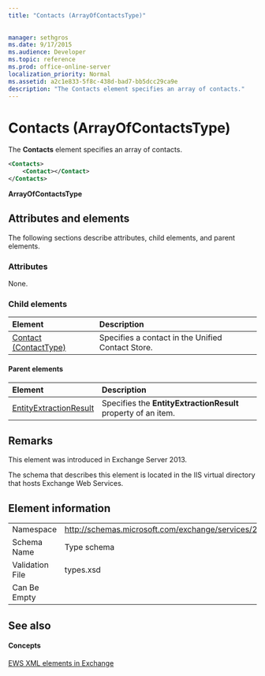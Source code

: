```yaml
---
title: "Contacts (ArrayOfContactsType)"
 
 
manager: sethgros
ms.date: 9/17/2015
ms.audience: Developer
ms.topic: reference
ms.prod: office-online-server
localization_priority: Normal
ms.assetid: a2c1e833-5f8c-438d-bad7-bb5dcc29ca9e
description: "The Contacts element specifies an array of contacts."
---
```


# Contacts (ArrayOfContactsType)

The **Contacts** element specifies an array of contacts. 
  
```XML
<Contacts>
    <Contact></Contact>
</Contacts>
```

 **ArrayOfContactsType**
## Attributes and elements

The following sections describe attributes, child elements, and parent elements.
  
### Attributes

None.
  
### Child elements

|**Element**|**Description**|
|:-----|:-----|
|[Contact (ContactType)](contact-contacttype.md) <br/> |Specifies a contact in the Unified Contact Store.  <br/> |
   
#### Parent elements

|**Element**|**Description**|
|:-----|:-----|
|[EntityExtractionResult](entityextractionresult.md) <br/> |Specifies the **EntityExtractionResult** property of an item.  <br/> |
   
## Remarks

This element was introduced in Exchange Server 2013.
  
The schema that describes this element is located in the IIS virtual directory that hosts Exchange Web Services.
  
## Element information

|||
|:-----|:-----|
|Namespace  <br/> |http://schemas.microsoft.com/exchange/services/2006/types  <br/> |
|Schema Name  <br/> |Type schema  <br/> |
|Validation File  <br/> |types.xsd  <br/> |
|Can Be Empty  <br/> ||
   
## See also

#### Concepts

[EWS XML elements in Exchange](ews-xml-elements-in-exchange.md)


